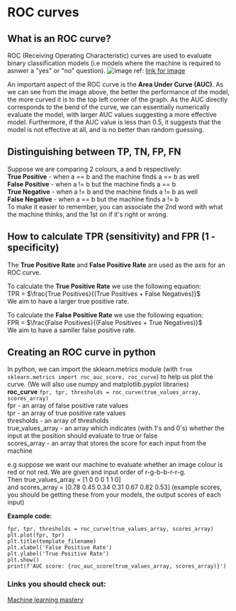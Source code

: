 # ROC curves  

## What is an ROC curve?  

ROC (Receiving Operating Characteristic) curves are used to evaluate binary classification models (i.e models where the machine is required to asnwer a "yes" or "no" question). 
![image](https://github.com/user-attachments/assets/e5a07f69-68fe-4409-bf52-756d40f73105)
ref: [link for image](https://spotintelligence.com/2024/06/17/roc-auc-curve-in-machine-learning/)

An important aspect of the ROC curve is the **Area Under Curve (AUC)**. As we can see from the image above, the better the performance of 
the model, the more curved it is to the top left corner of the graph. As the AUC directly corresponds to the bend of the curve, we can 
essentially numerically evaluate the model, with larger AUC values suggesting a more effective model. Furthermore, if the AUC value is 
less than 0.5, it suggests that the model is not effective at all, and is no better than random guessing. 

## Distinguishing between TP, TN, FP, FN  

Suppose we are comparing 2 colours, a and b respectively:  
**True Positive** - when a == b and the machine finds a == b as well  
**False Positive** - when a != b but the machine finds a == b  
**True Negative** - when a != b and the machine finds a != b as well  
**False Negative** - when a == b but the machine finds a != b  
To make it easier to remember, you can associate the 2nd word with what the machine thinks, and the 1st on if it's right or wrong.   

## How to calculate TPR (sensitivity) and FPR (1 - specificity)  

The **True Positive Rate** and **False Positive Rate** are used as the axis for an ROC curve.  

To calculate the **True Positive Rate** we use the following equation:  
TPR = $\frac{True Positives}{(True Positives + False Negatives)}$  
We aim to have a larger true positive rate. 

To calculate the **False Positive Rate** we use the following equation:  
FPR = $\frac{False Positives}{(False Positives + True Negatives)}$  
We aim to have a samller false positive rate.  


## Creating an ROC curve in python

In python, we can import the sklearn.metrics module (with `from sklearn.metrics import roc_auc_score, roc_curve`) to help us plot the 
curve. (We will also use numpy and matplotlib.pyplot libraries)  
**roc_curve** `fpr, tpr, thresholds = roc_curve(true_values_array, scores_array)`  
fpr - an array of false positive rate values  
tpr - an array of true positive rate values  
thresholds - an array of thresholds  
true_values_array - an array which indicates (with 1's and 0's) whether the input at the position should evaluate to true or false  
scores_array - an array that stores the score for each input from the machine  

e.g suppose we want our machine to evaluate whether an image colour is red or not red. We are given and input order of r-g-b-b-r-r-g.  
Then true_values_array = \[1 0 0 0 1 1 0\]  
and scores_array = \[0.78 0.45 0.34 0.31 0.67 0.82 0.53\] (example scores, you should be getting these from your models, the output scores of each input)  


**Example code:**  
```
fpr, tpr, thresholds = roc_curve(true_values_array, scores_array)  
plt.plot(fpr, tpr)  
plt.title(template_filename)  
plt.xlabel('False Positive Rate')  
plt.ylabel('True Positive Rate')  
plt.show()  
print(f'AUC score: {roc_auc_score(true_values_array, scores_array)}')  
```


### Links you should check out:  
[Machine learning mastery](https://machinelearningmastery.com/roc-curves-and-precision-recall-curves-for-classification-in-python/)  

